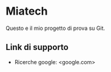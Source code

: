 # Miatech

Questo e il mio  progetto di prova su Git.

## Link di supporto

- Ricerche google: <google.com>
